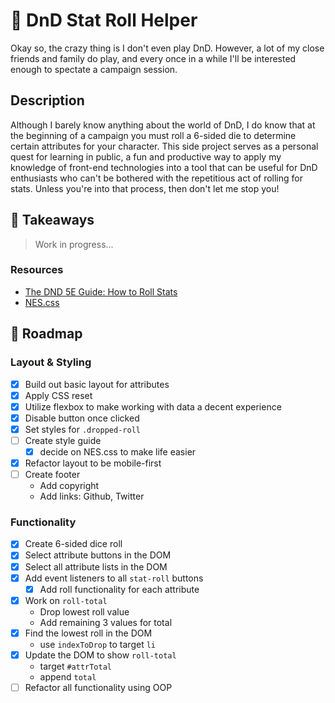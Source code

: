 # 🎲 DnD Stat Roll Helper

Okay so, the crazy thing is I don't even play DnD. However, a lot of my close friends and family do play, and every once in a while I'll be interested enough to spectate a campaign session.

## Description

Although I barely know anything about the world of DnD, I do know that at the beginning of a campaign you must roll a 6-sided die to determine certain attributes for your character. This side project serves as a personal quest for learning in public, a fun and productive way to apply my knowledge of front-end technologies into a tool that can be useful for DnD enthusiasts who can't be bothered with the repetitious act of rolling for stats. Unless you're into that process, then don't let me stop you!

## 💭 Takeaways

> Work in progress...

### Resources
- [The DND 5E Guide: How to Roll Stats](https://5eguide.com/how-to-roll-stats-in-dd-5e)
- [NES.css](https://github.com/nostalgic-css/NES.css)

## 🚧 Roadmap

### Layout & Styling
- [x] Build out basic layout for attributes
- [x] Apply CSS reset
- [x] Utilize flexbox to make working with data a decent experience
- [x] Disable button once clicked
- [x] Set styles for `.dropped-roll`
- [ ] Create style guide
	- [x] decide on NES.css to make life easier
- [x] Refactor layout to be mobile-first
- [ ] Create footer
	- Add copyright
	- Add links: Github, Twitter


### Functionality
- [x] Create 6-sided dice roll
- [x] Select attribute buttons in the DOM
- [x] Select all attribute lists in the DOM
- [x] Add event listeners to all `stat-roll` buttons
	- [x] Add roll functionality for each attribute
- [x] Work on `roll-total`
	- Drop lowest roll value
	- Add remaining 3 values for total
- [x] Find the lowest roll in the DOM
	- use `indexToDrop` to target `li`
- [x] Update the DOM to show `roll-total` 
	- target `#attrTotal`
	- append `total`
- [ ] Refactor all functionality using OOP